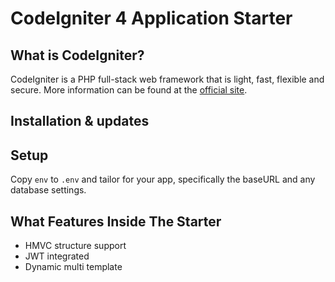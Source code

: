 # CodeIgniter 4 Application Starter

## What is CodeIgniter?

CodeIgniter is a PHP full-stack web framework that is light, fast, flexible and secure.
More information can be found at the [official site](http://codeigniter.com).

## Installation & updates

## Setup

Copy `env` to `.env` and tailor for your app, specifically the baseURL
and any database settings.

## What Features Inside The Starter

- HMVC structure support
- JWT integrated
- Dynamic multi template
